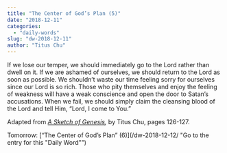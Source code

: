 ```yaml
---
title: "The Center of God’s Plan (5)"
date: "2018-12-11"
categories: 
  - "daily-words"
slug: "dw-2018-12-11"
author: "Titus Chu"
---
```


If we lose our temper, we should immediately go to the Lord rather than dwell on it. If we are ashamed of ourselves, we should return to the Lord as soon as possible. We shouldn’t waste our time feeling sorry for ourselves since our Lord is so rich. Those who pity themselves and enjoy the feeling of weakness will have a weak conscience and open the door to Satan’s accusations. When we fail, we should simply claim the cleansing blood of the Lord and tell Him, “Lord, I come to You.”

Adapted from _[A Sketch of Genesis](/book-gen-sketch "Go to the listing for this book"),_ by Titus Chu, pages 126-127.

Tomorrow: [“The Center of God’s Plan” (6)](/dw-2018-12-12/ "Go to the entry for this "Daily Word"")
